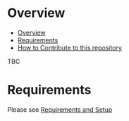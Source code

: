 # Overview

- [Overview](#overview)
- [Requirements](#requirements)
- [How to Contribute to this repository](./CONTRIBUTING.md)

TBC

# Requirements

Please see [Requirements and Setup](./docs/SETUP.md)
